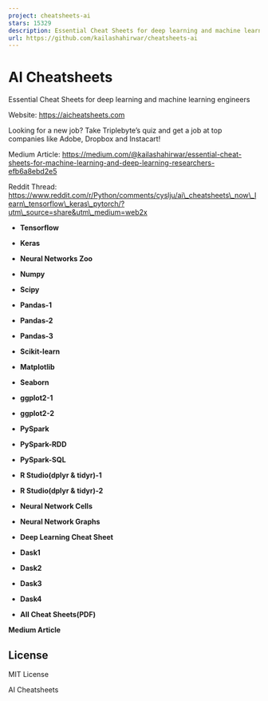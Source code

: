 ```yaml
---
project: cheatsheets-ai
stars: 15329
description: Essential Cheat Sheets for deep learning and machine learning researchers https://medium.com/@kailashahirwar/essential-cheat-sheets-for-machine-learning-and-deep-learning-researchers-efb6a8ebd2e5
url: https://github.com/kailashahirwar/cheatsheets-ai
---
```


AI Cheatsheets
==============

Essential Cheat Sheets for deep learning and machine learning engineers

Website: https://aicheatsheets.com

Looking for a new job? Take Triplebyte’s quiz and get a job at top companies like Adobe, Dropbox and Instacart!

Medium Article: https://medium.com/@kailashahirwar/essential-cheat-sheets-for-machine-learning-and-deep-learning-researchers-efb6a8ebd2e5

Reddit Thread: https://www.reddit.com/r/Python/comments/cyslju/ai\_cheatsheets\_now\_learn\_tensorflow\_keras\_pytorch/?utm\_source=share&utm\_medium=web2x

-   **Tensorflow**  
    
-   **Keras**  
    
-   **Neural Networks Zoo**  
    
-   **Numpy**  
    
-   **Scipy**  
    
-   **Pandas-1**  
    
-   **Pandas-2**  
    
-   **Pandas-3**  
    
-   **Scikit-learn**  
    
-   **Matplotlib**  
    
-   **Seaborn**  
    
-   **ggplot2-1**  
    
-   **ggplot2-2**  
    
-   **PySpark**  
    
-   **PySpark-RDD**  
    
-   **PySpark-SQL**  
    
-   **R Studio(dplyr & tidyr)-1**  
    
-   **R Studio(dplyr & tidyr)-2**  
    
-   **Neural Network Cells**  
    
-   **Neural Network Graphs**  
    
-   **Deep Learning Cheat Sheet**  
    
-   **Dask1**
-   **Dask2**
-   **Dask3**
-   **Dask4**
-   **All Cheat Sheets(PDF)**  
    

**Medium Article**

License
-------

MIT License

AI Cheatsheets
